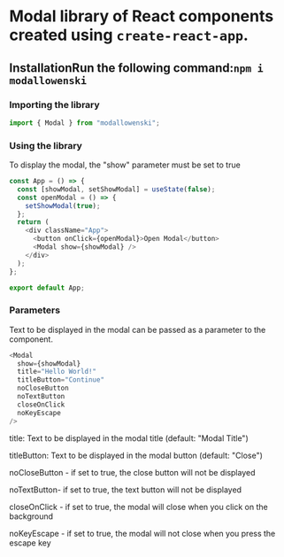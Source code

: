 # Modal library of React components created using `create-react-app`.

## InstallationRun the following command:`npm i modallowenski`

### Importing the library

```javascript
import { Modal } from "modallowenski";
```

### Using the library

To display the modal, the "show" parameter must be set to true

```javascript
const App = () => {
  const [showModal, setShowModal] = useState(false);
  const openModal = () => {
    setShowModal(true);
  };
  return (
    <div className="App">
      <button onClick={openModal}>Open Modal</button>
      <Modal show={showModal} />
    </div>
  );
};

export default App;
```

### Parameters

Text to be displayed in the modal can be passed as a parameter to the component.

```javascript
<Modal
  show={showModal}
  title="Hello World!"
  titleButton="Continue"
  noCloseButton
  noTextButton
  closeOnClick
  noKeyEscape
/>
```

title: Text to be displayed in the modal title (default: "Modal Title")

titleButton: Text to be displayed in the modal button (default: "Close")

noCloseButton - if set to true, the close button will not be displayed

noTextButton- if set to true, the text button will not be displayed

closeOnClick - if set to true, the modal will close when you click on the background

noKeyEscape - if set to true, the modal will not close when you press the escape key
